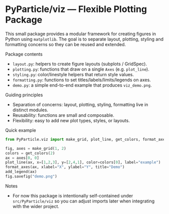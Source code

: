 # PyParticle/viz — Flexible Plotting Package

This small package provides a modular framework for creating figures in
Python using `matplotlib`. The goal is to separate layout, plotting,
styling and formatting concerns so they can be reused and extended.

Package contents

- `layout.py`: helpers to create figure layouts (subplots / GridSpec).
- `plotting.py`: functions that draw on a single `Axes` (e.g. `plot_line`).
- `styling.py`: color/linestyle helpers that return style values.
- `formatting.py`: functions to set titles/labels/limits/legends on axes.
- `demo.py`: a simple end-to-end example that produces `viz_demo.png`.

Guiding principles

- Separation of concerns: layout, plotting, styling, formatting live in
  distinct modules.
- Reusability: functions are small and composable.
- Flexibility: easy to add new plot types, styles, or layouts.

Quick example

```python
from PyParticle.viz import make_grid, plot_line, get_colors, format_axes, add_legend

fig, axes = make_grid(1, 2)
colors = get_colors(2)
ax = axes[0, 0]
plot_line(ax, x=[1,2,3], y=[2,4,1], color=colors[0], label="example")
format_axes(ax, xlabel="X", ylabel="Y", title="Demo")
add_legend(ax)
fig.savefig("demo.png")
```

Notes

- For now this package is intentionally self-contained under
  `src/PyParticle/viz` so you can adjust imports later when integrating
  with the wider project.
